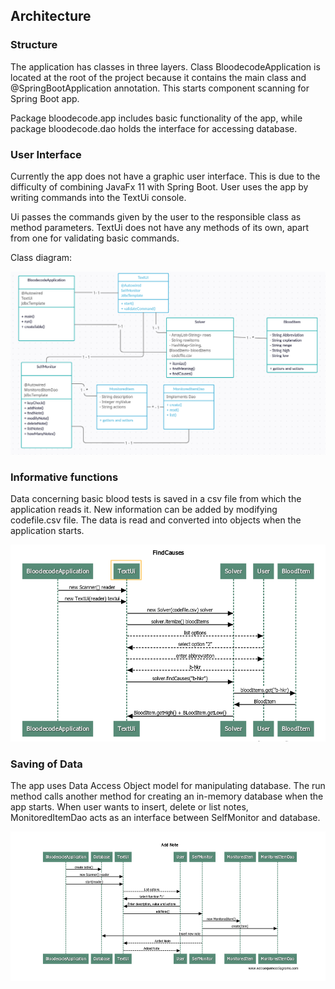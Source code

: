 ## Architecture ##

### Structure ###

The application has classes in three layers. Class BloodecodeApplication is located at the root of the project because it contains the main class and
@SpringBootApplication annotation. This starts component scanning for Spring Boot app.

Package bloodecode.app includes basic functionality of the app, while package bloodecode.dao holds the interface for accessing database.

### User Interface ###        

Currently the app does not have a graphic user interface. This is due to the difficulty of combining JavaFx 11 with Spring Boot. User uses the app by 
writing commands into the TextUi console.

Ui passes the commands given by the user to the responsible class as method parameters. TextUi does not have any methods of its own, apart from one for
validating basic commands.

Class diagram:

<img src="Pictures/architecture.png" />

### Informative functions ###

Data concerning basic blood tests is saved in a csv file from which the application reads it. New information can be added by modifying codefile.csv
file. The data is read and converted into objects when the application starts.

<img src="Pictures/findCauses.png">

### Saving of Data ###

The app uses Data Access Object model for manipulating database. The run method calls another method for creating an in-memory database when the app
starts. When user wants to insert, delete or list notes, MonitoredItemDao acts as an interface between SelfMonitor and database. 

<img src="Pictures/AddNote.png" />
